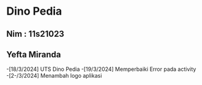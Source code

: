 # Dino Pedia
## Nim : 11s21023
## Yefta Miranda

-[18/3/2024] UTS Dino Pedia
-[19/3/2024] Memperbaiki Error pada activity
-[2-/3/2024] Menambah logo aplikasi